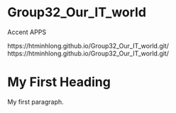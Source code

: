 # Group32_Our_IT_world
Accent APPS
<!DOCTYPE html>
<html>
<head>
<title>Accent</title>
</head>
<body>
https://htminhlong.github.io/Group32_Our_IT_world.git/
  https://htminhlong.github.io/Group32_Our_IT_world.git/
<h1>My First Heading</h1>
<p>My first paragraph.</p>

</body>
</html>
